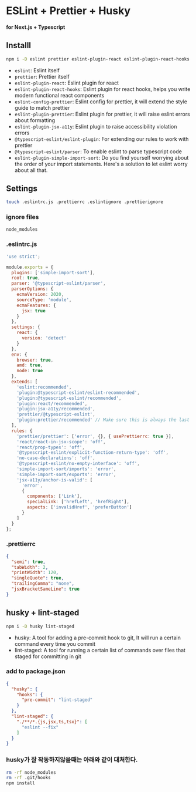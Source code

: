 # ESLint + Prettier + Husky
**for Next.js + Typescript**

## Installl
```bash
npm i -D eslint prettier eslint-plugin-react eslint-plugin-react-hooks eslint-config-prettier eslint-plugin-prettier eslint-plugin-jsx-a11y @typescript-eslint/eslint-plugin @typescript-eslint/parser eslint-plugin-simple-import-sort
```  
- `eslint`: Eslint itself
- `prettier`: Prettier itself
- `eslint-plugin-react`: Eslint plugin for react
- `eslint-plugin-react-hooks`: Eslint plugin for react hooks, helps you write modern functional react components
- `eslint-config-prettier`: Eslint config for prettier, it will extend the style guide to match prettier
- `eslint-plugin-prettier`: Eslint plugin for prettier, it will raise eslint errors about formatting
- `eslint-plugin-jsx-a11y`: Eslint plugin to raise accessibility violation errors
- `@typescript-eslint/eslint-plugin`: For extending our rules to work with prettier
- `@typescript-eslint/parser`: To enable eslint to parse typescript code
- `eslint-plugin-simple-import-sort`: Do you find yourself worrying about the order of your import statements. Here's a solution to let eslint worry about all that.

## Settings
```bash
touch .eslintrc.js .prettierrc .eslintignore .prettierignore
```
### ignore files
```bash
node_modules
```

### .eslintrc.js
```js
'use strict';

module.exports = {
  plugins: ['simple-import-sort'],
  root: true,
  parser: '@typescript-eslint/parser',
  parserOptions: {
    ecmaVersion: 2020,
    sourceType: 'module',
    ecmaFeatures: {
      jsx: true
    }
  },
  settings: {
    react: {
      version: 'detect'
    }
  },
  env: {
    browser: true,
    amd: true,
    node: true
  },
  extends: [
    'eslint:recommended',
    'plugin:@typescript-eslint/eslint-recommended',
    'plugin:@typescript-eslint/recommended',
    'plugin:react/recommended',
    'plugin:jsx-a11y/recommended',
    'prettier/@typescript-eslint',
    'plugin:prettier/recommended' // Make sure this is always the last element in the array.
  ],
  rules: {
    'prettier/prettier': ['error', {}, { usePrettierrc: true }],
    'react/react-in-jsx-scope': 'off',
    'react/prop-types': 'off',
    '@typescript-eslint/explicit-function-return-type': 'off',
    'no-case-declarations': 'off',
    '@typescript-eslint/no-empty-interface': 'off',
    'simple-import-sort/imports': 'error',
    'simple-import-sort/exports': 'error',
    'jsx-a11y/anchor-is-valid': [
      'error',
      {
        components: ['Link'],
        specialLink: ['hrefLeft', 'hrefRight'],
        aspects: ['invalidHref', 'preferButton']
      }
    ]
  }
};
```
### .prettierrc
```json
{
  "semi": true,
  "tabWidth": 2,
  "printWidth": 120,
  "singleQuote": true,
  "trailingComma": "none",
  "jsxBracketSameLine": true
}
```

## husky + lint-staged
```bash
npm i -D husky lint-staged
```
- husky: A tool for adding a pre-commit hook to git, It will run a certain command every time you commit
- lint-staged: A tool for running a certain list of commands over files that staged for committing in git

### add to package.json
```json
{
  "husky": {
    "hooks": {
      "pre-commit": "lint-staged"
    }
  },
  "lint-staged": {
    "./**/*.{js,jsx,ts,tsx}": [
      "eslint --fix"
    ]
  }
}
```

### husky가 잘 작동하지않을때는 아래와 같이 대처한다.
```bash
rm -rf node_modules
rm -rf .git/hooks
npm install
```